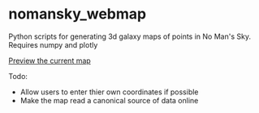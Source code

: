 # nomansky_webmap
Python scripts for generating 3d galaxy maps of points in No Man's Sky.
Requires numpy and plotly

[Preview the current map](http://htmlpreview.github.io/?https://github.com/dustinandrews/nomansky_webmap/blob/master/nms-galaxy-map.html)

Todo:
* Allow users to enter thier own coordinates if possible
* Make the map read a canonical source of data online
